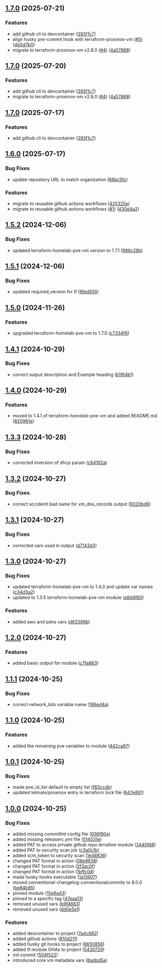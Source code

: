 ## [1.7.0](https://github.com/Knighten-Homelab/terraform-proxmox-vm-cluster/compare/1.6.0...1.7.0) (2025-07-21)

### Features

* add github cli to devcontainer ([393f1c7](https://github.com/Knighten-Homelab/terraform-proxmox-vm-cluster/commit/393f1c74e797de9b52a4dfbbc5b4c59a9de568e4))
* align husky pre-commit hook with terraform-proxmox-vm ([#5](https://github.com/Knighten-Homelab/terraform-proxmox-vm-cluster/issues/5)) ([4b5d7b0](https://github.com/Knighten-Homelab/terraform-proxmox-vm-cluster/commit/4b5d7b061b4dc4ce260dfd4adde2ccf62f970499))
* migrate to terraform-proxmox-vm v2.8.0 ([#4](https://github.com/Knighten-Homelab/terraform-proxmox-vm-cluster/issues/4)) ([4a57888](https://github.com/Knighten-Homelab/terraform-proxmox-vm-cluster/commit/4a57888127cbf6a16d0b291b7c3ff229378729d0))

## [1.7.0](https://github.com/Knighten-Homelab/terraform-proxmox-vm-cluster/compare/1.6.0...1.7.0) (2025-07-20)

### Features

* add github cli to devcontainer ([393f1c7](https://github.com/Knighten-Homelab/terraform-proxmox-vm-cluster/commit/393f1c74e797de9b52a4dfbbc5b4c59a9de568e4))
* migrate to terraform-proxmox-vm v2.8.0 ([#4](https://github.com/Knighten-Homelab/terraform-proxmox-vm-cluster/issues/4)) ([4a57888](https://github.com/Knighten-Homelab/terraform-proxmox-vm-cluster/commit/4a57888127cbf6a16d0b291b7c3ff229378729d0))

## [1.7.0](https://github.com/Knighten-Homelab/terraform-proxmox-vm-cluster/compare/1.6.0...1.7.0) (2025-07-17)

### Features

* add github cli to devcontainer ([393f1c7](https://github.com/Knighten-Homelab/terraform-proxmox-vm-cluster/commit/393f1c74e797de9b52a4dfbbc5b4c59a9de568e4))

## [1.6.0](https://github.com/Knighten-Homelab/terraform-proxmox-vm-cluster/compare/1.5.2...1.6.0) (2025-07-17)

### Bug Fixes

* update repository URL to match organization ([66bc5fc](https://github.com/Knighten-Homelab/terraform-proxmox-vm-cluster/commit/66bc5fca33dd08b0fafc535d0bc45e7cbc370e9d))

### Features

* migrate to reusable github actions workflows ([425325e](https://github.com/Knighten-Homelab/terraform-proxmox-vm-cluster/commit/425325e55ff60a71348813ad830157ada7daad0f))
* migrate to reusable github actions workflows ([#1](https://github.com/Knighten-Homelab/terraform-proxmox-vm-cluster/issues/1)) ([430d4a2](https://github.com/Knighten-Homelab/terraform-proxmox-vm-cluster/commit/430d4a26637437ca71d2cc1ba5ac7c0065b14add))

## [1.5.2](https://github.com/Johnny-Knighten/terraform-homelab-pve-vm-cluster/compare/1.5.1...1.5.2) (2024-12-06)

### Bug Fixes

* updated terraform-homelab-pve-vm version to 1.7.1 ([996c28b](https://github.com/Johnny-Knighten/terraform-homelab-pve-vm-cluster/commit/996c28b20852d08035a96baac11b72274d1da92f))

## [1.5.1](https://github.com/Johnny-Knighten/terraform-homelab-pve-vm-cluster/compare/1.5.0...1.5.1) (2024-12-06)

### Bug Fixes

* updated required_version for tf ([8fed555](https://github.com/Johnny-Knighten/terraform-homelab-pve-vm-cluster/commit/8fed555d27f57b1a216aa9ff72cb97faa02ef02b))

## [1.5.0](https://github.com/Johnny-Knighten/terraform-homelab-pve-vm-cluster/compare/1.4.1...1.5.0) (2024-11-26)

### Features

* upgraded terraform-homelab-pve-vm to 1.7.0 ([c7334f6](https://github.com/Johnny-Knighten/terraform-homelab-pve-vm-cluster/commit/c7334f69000a0ab96ca22af856ca5721d2ba5e0d))

## [1.4.1](https://github.com/Johnny-Knighten/terraform-homelab-pve-vm-cluster/compare/1.4.0...1.4.1) (2024-10-29)

### Bug Fixes

* correct output description and Example heading ([b1f64b1](https://github.com/Johnny-Knighten/terraform-homelab-pve-vm-cluster/commit/b1f64b1f6d445f92aad3d7be90a6b4002f6110e0))

## [1.4.0](https://github.com/Johnny-Knighten/terraform-homelab-pve-vm-cluster/compare/1.3.3...1.4.0) (2024-10-29)

### Features

* moved to 1.4.1 of terraform-homelab-pve-vm and added README.md ([820981e](https://github.com/Johnny-Knighten/terraform-homelab-pve-vm-cluster/commit/820981ecd43def077490ceffabde8af7514a6f2b))

## [1.3.3](https://github.com/Johnny-Knighten/terraform-homelab-pve-vm-cluster/compare/1.3.2...1.3.3) (2024-10-28)

### Bug Fixes

* corrected inversion of dhcp param ([c64192a](https://github.com/Johnny-Knighten/terraform-homelab-pve-vm-cluster/commit/c64192aa28f62fa493618b8cb1560ae4d9fb0b78))

## [1.3.2](https://github.com/Johnny-Knighten/terraform-homelab-pve-vm-cluster/compare/1.3.1...1.3.2) (2024-10-27)

### Bug Fixes

* correct accidentl bad name for vm_dns_records output ([9320bd6](https://github.com/Johnny-Knighten/terraform-homelab-pve-vm-cluster/commit/9320bd68eeccd26a9be880120c6398fb345bdbb7))

## [1.3.1](https://github.com/Johnny-Knighten/terraform-homelab-pve-vm-cluster/compare/1.3.0...1.3.1) (2024-10-27)

### Bug Fixes

* corrected vars used in output ([d7143d3](https://github.com/Johnny-Knighten/terraform-homelab-pve-vm-cluster/commit/d7143d36d3fd1a5a7af7641af08d4aa7e23e78f5))

## [1.3.0](https://github.com/Johnny-Knighten/terraform-homelab-pve-vm-cluster/compare/1.2.0...1.3.0) (2024-10-27)

### Bug Fixes

* updated terraform-homelab-pve-vm to 1.4.0 and update var names ([c34d3a2](https://github.com/Johnny-Knighten/terraform-homelab-pve-vm-cluster/commit/c34d3a2d0ed18ea6422779ff3099a36f797ffa72))
* updated to 1.3.5 terraform-homelab-pve-vm module ([e8d4f60](https://github.com/Johnny-Knighten/terraform-homelab-pve-vm-cluster/commit/e8d4f60d0012944fb065c41a48f3a1b0df359c30))

### Features

* added awx and pdns vars ([d63399b](https://github.com/Johnny-Knighten/terraform-homelab-pve-vm-cluster/commit/d63399b31f1dd0ae73e33ea6974d986a3a7e259e))

## [1.2.0](https://github.com/Johnny-Knighten/terraform-homelab-pve-vm-cluster/compare/1.1.1...1.2.0) (2024-10-27)

### Features

* added basic output for module ([c7fa863](https://github.com/Johnny-Knighten/terraform-homelab-pve-vm-cluster/commit/c7fa8637781158045ca6218710385054cadeeca8))

## [1.1.1](https://github.com/Johnny-Knighten/terraform-homelab-pve-vm-cluster/compare/1.1.0...1.1.1) (2024-10-25)

### Bug Fixes

* correct network_bits variable name ([186ed4a](https://github.com/Johnny-Knighten/terraform-homelab-pve-vm-cluster/commit/186ed4a6605435899c3ef15e24a0c4ffcd44eb7a))

## [1.1.0](https://github.com/Johnny-Knighten/terraform-homelab-pve-vm-cluster/compare/1.0.1...1.1.0) (2024-10-25)

### Features

* added the remaining pve variables to module ([442ca87](https://github.com/Johnny-Knighten/terraform-homelab-pve-vm-cluster/commit/442ca87d25be401d95081cee4d39ffa27841a40a))

## [1.0.1](https://github.com/Johnny-Knighten/terraform-homelab-pve-vm-cluster/compare/1.0.0...1.0.1) (2024-10-25)

### Bug Fixes

* made pve_id_list default to empty list ([f83ccdb](https://github.com/Johnny-Knighten/terraform-homelab-pve-vm-cluster/commit/f83ccdb88acf12f15af5e1225186f3eaf636523e))
* updated telmate/proxmox entry in terraform lock file ([647e891](https://github.com/Johnny-Knighten/terraform-homelab-pve-vm-cluster/commit/647e8919fb951129c185c656a58ef28202fee8fc))

## [1.0.0](https://github.com/Johnny-Knighten/terraform-homelab-pve-vm-cluster/compare/...1.0.0) (2024-10-25)

### Bug Fixes

* added missing commitlint config file ([936f60e](https://github.com/Johnny-Knighten/terraform-homelab-pve-vm-cluster/commit/936f60e600a4678ab4f9abaf6afb11fcad493c94))
* added missing releaserc.yml file ([514031e](https://github.com/Johnny-Knighten/terraform-homelab-pve-vm-cluster/commit/514031e1164cc99477f26eae7147a34d2fea140a))
* added PAT to access private github repo terrafom module ([3440f48](https://github.com/Johnny-Knighten/terraform-homelab-pve-vm-cluster/commit/3440f48926d6ceae9db984b920fda83ff89bfe7b))
* added PAT to security scan job ([c3a0c1b](https://github.com/Johnny-Knighten/terraform-homelab-pve-vm-cluster/commit/c3a0c1b4332b82fb5f5779afaf79c9c6879503f4))
* added scm_token to security scan ([1e48836](https://github.com/Johnny-Knighten/terraform-homelab-pve-vm-cluster/commit/1e48836811594f5e6e6fdba2c4cc2c21129c78aa))
* changed PAT format in action ([08e9638](https://github.com/Johnny-Knighten/terraform-homelab-pve-vm-cluster/commit/08e9638b393dc2de728fc249be8b19301ac186d8))
* changed PAT format in action ([2f3ac0f](https://github.com/Johnny-Knighten/terraform-homelab-pve-vm-cluster/commit/2f3ac0f43d2e31b03eeb217cc90ab9f4778f628c))
* changed PAT format in action ([1bffc0d](https://github.com/Johnny-Knighten/terraform-homelab-pve-vm-cluster/commit/1bffc0d323e18a7d07893f8ffc10b40bac007c68))
* made husky hooks executable ([1a13607](https://github.com/Johnny-Knighten/terraform-homelab-pve-vm-cluster/commit/1a1360715740a415f63b8bfdba5462ce0f63febb))
* moved conventional-changelog-conventionalcommits to 8.0.0 ([be84b85](https://github.com/Johnny-Knighten/terraform-homelab-pve-vm-cluster/commit/be84b858cabdb97961ae4691d95ea401d1c2d213))
* pinned module ([15e6a43](https://github.com/Johnny-Knighten/terraform-homelab-pve-vm-cluster/commit/15e6a43dbb389b7fc2873bccbcf0809125d7e6a6))
* pinned to a specific tag ([47eaa13](https://github.com/Johnny-Knighten/terraform-homelab-pve-vm-cluster/commit/47eaa13acd5b437284917d2be40af28fd03edbba))
* removed unused vars ([b9f4663](https://github.com/Johnny-Knighten/terraform-homelab-pve-vm-cluster/commit/b9f4663d32318cc82ee33ac8a316e9ce3fd277a4))
* removed unused vars ([dd0e5e1](https://github.com/Johnny-Knighten/terraform-homelab-pve-vm-cluster/commit/dd0e5e170ce3ea7132931563c0891f59f53f465c))

### Features

* added devcontainer to project ([7a4c682](https://github.com/Johnny-Knighten/terraform-homelab-pve-vm-cluster/commit/7a4c68277449d81a5fc9d85433c35138bf7b75e2))
* added github actions ([810d211](https://github.com/Johnny-Knighten/terraform-homelab-pve-vm-cluster/commit/810d211ef750948f98eb3445016f14f34a6911aa))
* added husky git hooks to project ([8650856](https://github.com/Johnny-Knighten/terraform-homelab-pve-vm-cluster/commit/865085623fb43b841bec592f3122efd5b02a6cc4))
* added tf module GHAs to project ([5430729](https://github.com/Johnny-Knighten/terraform-homelab-pve-vm-cluster/commit/5430729751555928827d720f51fd2d436eaf10dd))
* init commit ([504f522](https://github.com/Johnny-Knighten/terraform-homelab-pve-vm-cluster/commit/504f522d78b9823edb276fca59c37ea5b3d47680))
* introduced core vm metadata vars ([8adbd5a](https://github.com/Johnny-Knighten/terraform-homelab-pve-vm-cluster/commit/8adbd5afad4d9c9f69b5cc0266afe4a0690a2764))
